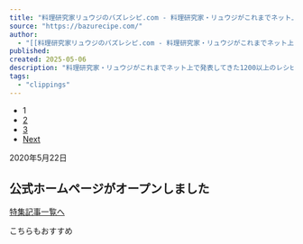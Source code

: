 ```yaml
---
title: "料理研究家リュウジのバズレシピ.com - 料理研究家・リュウジがこれまでネット上で発表してきた1200以上のレシピの中から、食材やキーワードで一発検索。「いま食べたい・今日食べたい」絶品バズレシピがすぐに見つかる！"
source: "https://bazurecipe.com/"
author:
  - "[[料理研究家リュウジのバズレシピ.com - 料理研究家・リュウジがこれまでネット上で発表してきた1200以上のレシピの中から、食材やキーワードで一発検索。「いま食べたい・今日食べたい」絶品バズレシピがすぐに見つかる！]]"
published:
created: 2025-05-06
description: "料理研究家・リュウジがこれまでネット上で発表してきた1200以上のレシピの中から、食材やキーワードで一発検索。「いま食べたい・今日食べたい」絶品バズレシピがすぐに見つかる！"
tags:
  - "clippings"
---
```

- 1
- [2](https://bazurecipe.com/page/2/)
- [3](https://bazurecipe.com/page/3/)
- [Next](https://bazurecipe.com/page/2/)

2020年5月22日

## 公式ホームページがオープンしました

[特集記事一覧へ](https://bazurecipe.com/custom/)

こちらもおすすめ